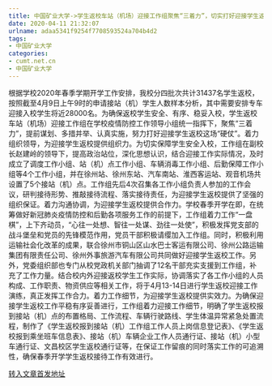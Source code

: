 ```yaml
---
title: 中国矿业大学->学生返校车站（机场）迎接工作组聚焦“三着力”，切实打好迎接学生返校“硬仗” | cumt.net.cn
date: 2020-04-11 21:32:07
urlname: adaa5341f9254f7708593524a704b4d2
tags: 
- 中国矿业大学
categories:
- cumt.net.cn
- 中国矿业大学
---
```

根据学校2020年春季学期开学工作安排，我校分四批次共计31437名学生返校，按照截至4月9日上午9时的申请接站（机）学生人数样本分析，其中需要安排专车迎接入校学生将近28000名。为确保返校学生安全、有序、稳妥入校，学生返校车站（机场）迎接工作组在学校疫情防控工作领导小组统一指挥下，聚焦“三着力”，提前谋划、多措并举、认真实施，努力打好迎接学生返校这场“硬仗”。着力组织领导，为迎接学生返校提供组织力。为切实保障学生安全入校，工作组在副校长赵建岭的领导下，提高政治站位，深化思想认识，结合迎接工作实际情况，及时成立了调度工作小组、站（机）点工作小组、车辆消毒工作小组、后勤保障工作小组等4个工作小组，并在徐州站、徐州东站、汽车南站、淮西客运站、观音机场共设置了5个接站（机）点。工作组先后4次召集各工作小组负责人参加的工作会议，研判接待形势、推敲接待流程、落实接待责任，为迎接学生返校提供了坚强的组织保证。着力沟通协调，为迎接学生返校提供合作力。学校春季开学在即，在统筹做好新冠肺炎疫情防控和后勤各项服务工作的前提下，工作组着力工作“一盘棋”，上下齐动员，“心往一处想、智往一处谋、劲往一处使”，积极发挥党支部的战斗堡垒和党员的先锋模范作用，党员干部积极请缨加入工作组。同时，积极利用运输社会化改革的成果，联合徐州市铜山区山水巴士客运有限公司、徐州公路运输集团有限责任公司、徐州外事旅游汽车有限公司共同做好迎接学生返校工作。另外，党委组织部也专门从校党政机关部门抽调了12名干部充实支援到工作组，补充了工作力量。结合校内外迎接返校学生工作实际，协调落实了各工作小组的人员构成、工作职责、物资供应等相关工作，将于4月13-14日进行学生返校迎接工作演练，真正发挥工作合力。着力工作细节，为迎接学生返校提供实效力。为确保迎接学生返校工作平稳有序妥善进行，工作组着力迎接工作细节，明确了学生返校报到接站（机）点的布置格局、工作流程、车辆行驶路线、学生体温异常紧急处置流程，制作了《学生返校报到接站（机）工作组工作人员上岗信息登记表》、《学生返校报到乘坐班车信息表》、接站（机）车辆企业工作人员通行证、接站（机）小型车通行证、文昌校区学生返校通行证等，在保证工作留痕的同时落实工作的可追溯性，确保春季开学学生返校接待工作有效进行。 



[转入文章首发地址](http://xwzx.cumt.edu.cn/94/73/c523a562291/page.htm)